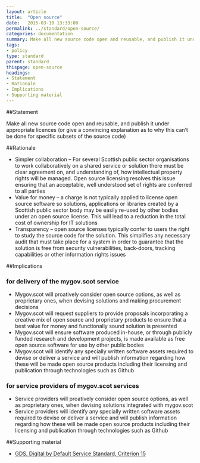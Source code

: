```yaml
---
layout: article
title:  "Open source"
date:   2015-03-10 13:33:00
permalink: ../standard/open-source/ 
categories: documentation
summary: Make all new source code open and reusable, and publish it under appropriate licences (or give a convincing explanation as to why this can’t be done for specific subsets of the source code)
tags: 
- policy
type: standard
parent: standard
thispage: open-source
headings:
- Statement
- Rationale
- Implications
- Supporting material
---
```


##Statement

Make all new source code open and reusable, and publish it under appropriate licences (or give a convincing explanation as to why this can’t be done for specific subsets of the source code)

##Rationale

* Simpler collaboration – For several Scottish public sector organisations to work collaboratively on a shared service or solution there must be clear agreement on, and understanding of, how intellectual property rights will be managed. Open source licensing resolves this issue ensuring that an acceptable, well understood set of rights are conferred to all parties
* Value for money – a charge is not typically applied to license open source software so solutions, applications or libraries created by a Scottish public sector body may be easily re-used by other bodies under an open source license. This will lead to a reduction in the total cost of ownership for IT solutions
* Transparency – open source licenses typically confer to users the right to study the source code for the solution. This simplifies any necessary audit that must take place for a system in order to guarantee that the solution is free from security vulnerabilities, back-doors, tracking capabilities or other information rights issues

##Implications

### for delivery of the mygov.scot service

* Mygov.scot will proatively consider open source options, as well as proprietary ones, when devising solutions and making procurement decisions
* Mygov.scot will request suppliers to provide proposals incorporating a creative mix of open source and proprietary products to ensure that a best value for money and functionally sound solution is presented
* Mygov.scot will ensure software produced in-house, or through publicly funded research and development projects, is made available as free open source software for use by other public bodies
* Mygov.scot will identify any specially written software assets required to devise or deliver a service and will publish information regarding how these will be made open source products including their licensing and publication through technologies such as Github

### for service providers of mygov.scot services

* Service providers will proatively consider open source options, as well as proprietary ones, when devising solutions integrated with mygov.scot 
* Service providers will identify any specially written software assets required to devise or deliver a service and will publish information regarding how these will be made open source products including their licensing and publication through technologies such as Github

##Supporting material

- [GDS, Digital by Default Service Standard, Criterion 15](https://www.gov.uk/service-manual/digital-by-default#criterion-15)
